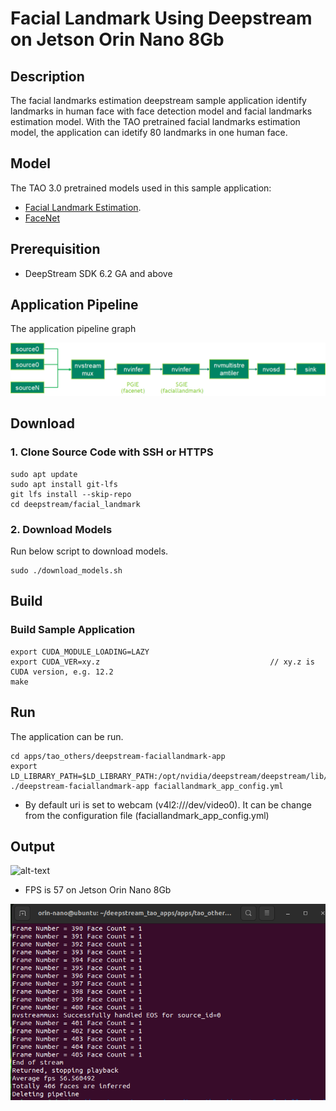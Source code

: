 # Facial Landmark Using Deepstream on Jetson Orin Nano 8Gb
## Description
The facial landmarks estimation deepstream sample application identify landmarks in human face with face detection model and facial landmarks estimation model.
With the TAO pretrained facial landmarks estimation model, the application can idetify 80 landmarks in one human face.

## Model

The TAO 3.0 pretrained models used in this sample application:
* [Facial Landmark Estimation](https://ngc.nvidia.com/catalog/models/nvidia:tao:fpenet).
* [FaceNet](https://ngc.nvidia.com/catalog/models/nvidia:tao:facenet)

## Prerequisition

* DeepStream SDK 6.2 GA and above

## Application Pipeline
The application pipeline graph

![faciallandmarks application pipeline](faciallandmarks_pipeline.png)

## Download

### 1. Clone Source Code with SSH or HTTPS

```
sudo apt update
sudo apt install git-lfs
git lfs install --skip-repo
cd deepstream/facial_landmark
```
### 2. Download Models
Run below script to download models.

```
sudo ./download_models.sh 
```

## Build

### Build Sample Application

```
export CUDA_MODULE_LOADING=LAZY
export CUDA_VER=xy.z                                      // xy.z is CUDA version, e.g. 12.2
make
```
## Run

The application can be run. 

```
cd apps/tao_others/deepstream-faciallandmark-app
export LD_LIBRARY_PATH=$LD_LIBRARY_PATH:/opt/nvidia/deepstream/deepstream/lib/cvcore_libs
./deepstream-faciallandmark-app faciallandmark_app_config.yml
```
* By default uri is set to webcam (v4l2:///dev/video0). It can be change from the configuration file (faciallandmark_app_config.yml)


## Output
![alt-text](output/output.gif)

* FPS is 57 on Jetson Orin Nano 8Gb

![alt-text](output/Output.png) 


